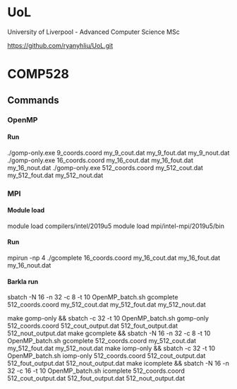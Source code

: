 # UoL
University of Liverpool - Advanced Computer Science MSc 

https://github.com/ryanyhliu/UoL.git



# COMP528

## Commands



### OpenMP 

#### Run
./gomp-only.exe 9_coords.coord my_9_cout.dat my_9_fout.dat my_9_nout.dat
./gomp-only.exe 16_coords.coord my_16_cout.dat my_16_fout.dat my_16_nout.dat
./gomp-only.exe 512_coords.coord my_512_cout.dat my_512_fout.dat my_512_nout.dat



### MPI 
#### Module load
module load compilers/intel/2019u5
module load mpi/intel-mpi/2019u5/bin

#### Run
mpirun -np 4 ./gcomplete 16_coords.coord my_16_cout.dat my_16_fout.dat my_16_nout.dat

#### Barkla run
sbatch -N 16 -n 32 -c 8  -t 10 OpenMP_batch.sh gcomplete 512_coords.coord my_512_cout.dat my_512_fout.dat my_512_nout.dat



make gomp-only && sbatch -c 32 -t 10 OpenMP_batch.sh gomp-only 512_coords.coord 512_cout_output.dat 512_fout_output.dat 512_nout_output.dat
make gcomplete && sbatch -N 16 -n 32 -c 8  -t 10 OpenMP_batch.sh gcomplete 512_coords.coord my_512_cout.dat my_512_fout.dat my_512_nout.dat
make iomp-only && sbatch -c 32 -t 10 OpenMP_batch.sh iomp-only 512_coords.coord 512_cout_output.dat 512_fout_output.dat 512_nout_output.dat
make icomplete && sbatch -N 16 -n 32 -c 16  -t 10 OpenMP_batch.sh icomplete 512_coords.coord 512_cout_output.dat 512_fout_output.dat 512_nout_output.dat

